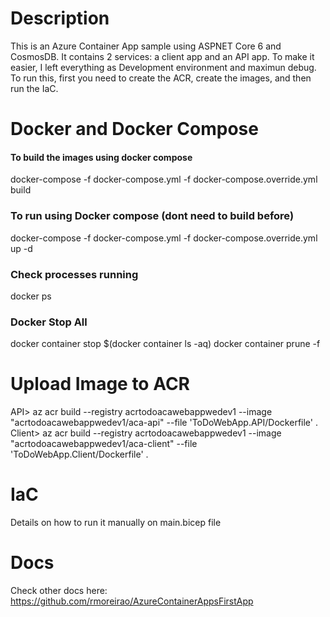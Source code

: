 
# Description

This is an Azure Container App sample using ASPNET Core 6 and CosmosDB.
It contains 2 services: a client app and an API app.
To make it easier, I left everything as Development environment and maximun debug.
To run this, first you need to create the ACR, create the images, and then run the IaC. 
# Docker and Docker Compose
#### To build the images using docker compose
docker-compose -f docker-compose.yml -f docker-compose.override.yml build

### To run using Docker compose (dont need to build before)
docker-compose -f docker-compose.yml -f docker-compose.override.yml up -d

### Check processes running
docker ps

### Docker Stop All
docker container stop $(docker container ls -aq)
docker container prune -f


# Upload Image to ACR

API> az acr build --registry acrtodoacawebappwedev1 --image "acrtodoacawebappwedev1/aca-api" --file 'ToDoWebApp.API/Dockerfile' . 
Client> az acr build --registry acrtodoacawebappwedev1 --image "acrtodoacawebappwedev1/aca-client" --file 'ToDoWebApp.Client/Dockerfile' . 

# IaC

Details on how to run it manually on main.bicep file

# Docs

Check other docs here: https://github.com/rmoreirao/AzureContainerAppsFirstApp